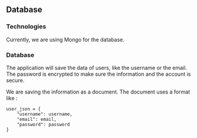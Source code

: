 ## Database

### Technologies

Currently, we are using Mongo for the database.

### Database

The application will save the data of users, like the username or the email. The password is encrypted
to make sure the information and the account is secure.

We are saving the information as a document. The document uses a format like : 
```
user_json = {
    "username": username,
    "email": email,
    "password": password
}
```